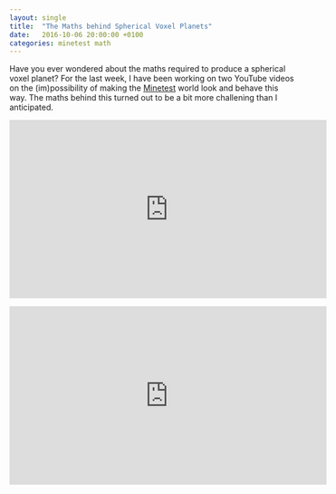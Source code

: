 ```yaml
---
layout: single
title:  "The Maths behind Spherical Voxel Planets"
date:   2016-10-06 20:00:00 +0100
categories: minetest math
---
```


Have you ever wondered about the maths required to produce a spherical voxel planet?
For the last week, I have been working on two YouTube videos on the (im)possibility of making the [Minetest](https://www.minetest.net/) world look and behave this way.
The maths behind this turned out to be a bit more challening than I anticipated.

<iframe width="560" height="315" src="https://www.youtube-nocookie.com/embed/ztAg643gJBA" frameborder="0" allow="accelerometer; autoplay; encrypted-media; gyroscope; picture-in-picture" allowfullscreen></iframe>
<div style="margin: 14px 0;"></div>
<iframe width="560" height="315" src="https://www.youtube-nocookie.com/embed/joFWr3JzBOI" frameborder="0" allow="accelerometer; autoplay; encrypted-media; gyroscope; picture-in-picture" allowfullscreen></iframe>
